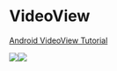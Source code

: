 # VideoView

<a href="https://11zon.com/zon/android/android-videoview-example.php">Android VideoView Tutorial</a>

<img src="https://www.11zon.com/images/android/videoview/11zon_videoview1.png" /><img src="https://www.11zon.com/images/android/videoview/11zon_videoview2.png" />

